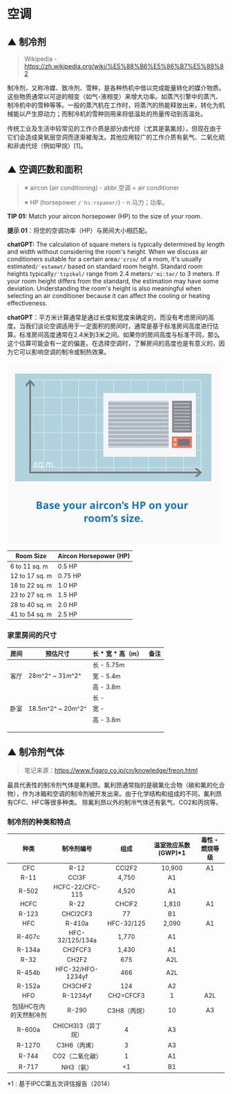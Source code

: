 # 空调


## ▲ 制冷剂
> Wikipedia - https://zh.wikipedia.org/wiki/%E5%88%B6%E5%86%B7%E5%89%82

制冷剂，又称冷媒、致冷剂、雪种，是各种热机中借以完成能量转化的媒介物质。这些物质通常以可逆的相变（如气-液相变）来增大功率。如蒸汽引擎中的蒸汽、制冷机中的雪种等等。一般的蒸汽机在工作时，将蒸汽的热能释放出来，转化为机械能以产生原动力；而制冷机的雪种则用来将低温处的热量传动到高温处。

传统工业及生活中较常见的工作介质是部分卤代烃（尤其是氯氟烃），但现在由于它们会造成臭氧层空洞而逐渐被淘汰。其他应用较广的工作介质有氨气、二氧化硫和非卤代烃（例如甲烷）[1]。





## ▲ 空调匹数和面积

> ※ aircon (air conditioning) - abbr.空调 = air conditioner
>
> ※ HP (horsepower `/ˈhɔːrspaʊər/`) - n.马力；功率。

**TIP 01:** Match your aircon horsepower (HP) to the size of your room.

**提示 01**：将您的空调功率（HP）与房间大小相匹配。

**chatGPT:** The calculation of square meters is typically determined by length and width without considering the room's height. When we discuss air conditioners suitable for a certain area`/'ɛrɪə/` of a room, it's usually estimated`/ˈestəmət/` based on standard room height. Standard room heights typically`/ˈtɪpɪkəl/` range from 2.4 meters`/ˈmiːtər/` to 3 meters. If your room height differs from the standard, the estimation may have some deviation. Understanding the room's height is also meaningful when selecting an air conditioner because it can affect the cooling or heating effectiveness.

**chatGPT**：平方米计算通常是通过长度和宽度来确定的，而没有考虑房间的高度。当我们谈论空调适用于一定面积的房间时，通常是基于标准房间高度进行估算。标准房间高度通常在2.4米到3米之间。如果你的房间高度与标准不同，那么这个估算可能会有一定的偏差。在选择空调时，了解房间的高度也是有意义的，因为它可以影响空调的制冷或制热效果。

![Aircon size should be considered](./readme.assets/05924d75d8c6ae6eaf0ffd97713dbef7-8225119-8225122-8225130.jpg)

| **Room Size**  | **Aircon Horsepower (HP)** |
| -------------- | -------------------------- |
| 6 to 11 sq. m  | 0.5 HP                     |
| 12 to 17 sq. m | 0.75 HP                    |
| 18 to 22 sq. m | 1.0 HP                     |
| 23 to 27 sq. m | 1.5 HP                     |
| 28 to 40 sq. m | 2.0 HP                     |
| 41 to 54 sq. m | 2.5 HP                     |



### 家里房间的尺寸

| 房间 | 预估尺寸          | 长 * 宽 * 高（m） | 备注 |
| ---- | ----------------- | ----------------- | ---- |
|      |                   | 长 - 5.75m        |      |
| 客厅 | 28m^2^ ~ 31m^2^   | 宽 - 5.4m         |      |
|      |                   | 高 - 3.8m         |      |
|      |                   | 长 -              |      |
| 卧室 | 18.5m^2^ ~ 20m^2^ | 宽 -              |      |
|      |                   | 高 - 3.8m         |      |
|      |                   |                   |      |
|      |                   |                   |      |
|      |                   |                   |      |







## ▲ 制冷剂气体

> 笔记来源：https://www.figaro.co.jp/cn/knowledge/freon.html

最具代表性的制冷剂气体是氟利昂。氟利昂通常指的是碳氟化合物（碳和氟的化合物），作为冰箱和空调的制冷剂被开发出来。由于化学结构和组成的不同，氟利昂有CFC、HFC等很多种类。
除氟利昂以外的制冷气体还有氨气、CO2和丙烷等。

### 制冷剂的种类和特点

|          种类          |     制冷剂编号     |     组成     | 温室效应系数(GWP)*1 | 毒性・燃烧等级 |
| :--------------------: | :----------------: | :----------: | :-----------------: | :------------: |
|          CFC           |        R-12        |    CCl2F2    |       10,900        |       A1       |
|          R-11          |       CCl3F        |    4,750     |         A1          |                |
|         R-502          |  HCFC-22/CFC-115   |    4,520     |         A1          |                |
|          HCFC          |        R-22        |    CHClF2    |        1,810        |       A1       |
|         R-123          |      CHCl2CF3      |      77      |         B1          |                |
|          HFC           |       R-410a       |  HFC-32/125  |        2,090        |       A1       |
|         R-407c         |  HFC-32/125/134a   |    1,770     |         A1          |                |
|         R-134a         |      CH2FCF3       |    1,430     |         A1          |                |
|          R-32          |       CH2F2        |     675      |         A2L         |                |
|         R-454b         | HFC-32/HFO-1234yf  |     466      |         A2L         |                |
|         R-152a         |      CH3CHF2       |     124      |         A2          |                |
|          HFO           |      R-1234yf      |  CH2=CFCF3   |          1          |      A2L       |
| 包括HC在内的天然制冷剂 |       R-290        | C3H8（丙烷） |         10          |       A3       |
|         R-600a         | CH(CH3)3（异丁烷） |      4       |         A3          |                |
|         R-1270         |    C3H6（丙烯）    |      3       |         A3          |                |
|         R-744          |  CO2（二氧化碳）   |      1       |         A1          |                |
|         R-717          |     NH3（氨）      |      <1      |         B1          |                |

*1 : 基于IPCC第五次评估报告（2014）
